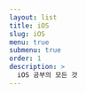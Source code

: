 ```yaml
---
layout: list
title: iOS
slug: iOS
menu: true
submenu: true
order: 1
description: >
  iOS 공부의 모든 것  
---
```

